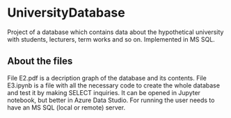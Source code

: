 # UniversityDatabase
Project of a database which contains data about the hypothetical university with students, lecturers, term works and so on. Implemented in MS SQL.

## About the files
File E2.pdf is a decription graph of the database and its contents.
File E3.ipynb is a file with all the necessary code to create the whole database and test it by making SELECT inquiries. It can be opened in Jupyter notebook, but better in Azure Data Studio. For running the user needs to have an MS SQL (local or remote) server.

